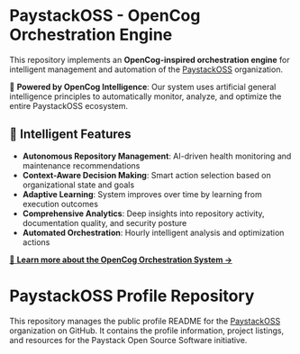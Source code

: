 # PaystackOSS - OpenCog Orchestration Engine

This repository implements an **OpenCog-inspired orchestration engine** for intelligent management and automation of the [PaystackOSS](https://github.com/PaystackOSS) organization. 

🤖 **Powered by OpenCog Intelligence**: Our system uses artificial general intelligence principles to automatically monitor, analyze, and optimize the entire PaystackOSS ecosystem.

## 🧠 Intelligent Features

- **Autonomous Repository Management**: AI-driven health monitoring and maintenance recommendations
- **Context-Aware Decision Making**: Smart action selection based on organizational state and goals
- **Adaptive Learning**: System improves over time by learning from execution outcomes
- **Comprehensive Analytics**: Deep insights into repository activity, documentation quality, and security posture
- **Automated Orchestration**: Hourly intelligent analysis and optimization actions

[📖 **Learn more about the OpenCog Orchestration System →**](./OPENCOG_ORCHESTRATION.md)
# PaystackOSS Profile Repository
This repository manages the public profile README for the [PaystackOSS](https://github.com/PaystackOSS) organization on GitHub. It contains the profile information, project listings, and resources for the Paystack Open Source Software initiative.
